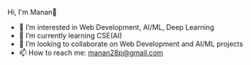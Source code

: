Hi, I'm Manan👋
- 🔭 I’m interested in Web Development, AI/ML, Deep Learning 
- 🌱 I’m currently learning CSE(AI)
- 👯 I’m looking to collaborate on Web Development and AI/ML projects
- 📫 How to reach me: manan28p@gmail.com
